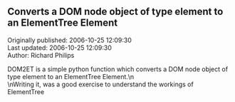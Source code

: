 ## Converts a DOM node object of type element to an ElementTree Element  
Originally published: 2006-10-25 12:09:30  
Last updated: 2006-10-25 12:09:30  
Author: Richard Philips  
  
DOM2ET is a simple python function which converts a DOM node object of type element to an ElementTree Element.\n<br>\nWriting it, was a good exercise to understand the workings of ElementTree
